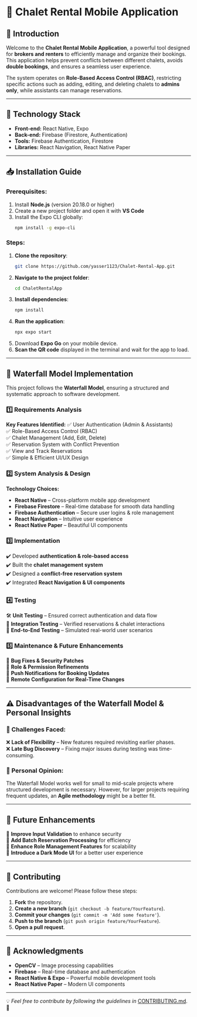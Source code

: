 # 📌 Chalet Rental Mobile Application

## 📖 Introduction
Welcome to the **Chalet Rental Mobile Application**, a powerful tool designed for **brokers and renters** to efficiently manage and organize their bookings. This application helps prevent conflicts between different chalets, avoids **double bookings**, and ensures a seamless user experience. 

The system operates on **Role-Based Access Control (RBAC)**, restricting specific actions such as adding, editing, and deleting chalets to **admins only**, while assistants can manage reservations.

---

## 🚀 Technology Stack
- **Front-end:** React Native, Expo
- **Back-end:** Firebase (Firestore, Authentication)
- **Tools:** Firebase Authentication, Firestore
- **Libraries:** React Navigation, React Native Paper

---

## 📥 Installation Guide

### Prerequisites:
1. Install **Node.js** (version 20.18.0 or higher)
2. Create a new project folder and open it with **VS Code**
3. Install the Expo CLI globally:
   ```sh
   npm install -g expo-cli
   ```

### Steps:
1. **Clone the repository**:
   ```sh
   git clone https://github.com/yasser1123/Chalet-Rental-App.git
   ```
2. **Navigate to the project folder**:
   ```sh
   cd ChaletRentalApp
   ```
3. **Install dependencies**:
   ```sh
   npm install
   ```
4. **Run the application**:
   ```sh
   npx expo start
   ```
5. Download **Expo Go** on your mobile device.
6. **Scan the QR code** displayed in the terminal and wait for the app to load.

---

## 🔄 Waterfall Model Implementation
This project follows the **Waterfall Model**, ensuring a structured and systematic approach to software development.

### 1️⃣ Requirements Analysis
**Key Features Identified:**
✅ User Authentication (Admin & Assistants)  
✅ Role-Based Access Control (RBAC)  
✅ Chalet Management (Add, Edit, Delete)  
✅ Reservation System with Conflict Prevention  
✅ View and Track Reservations  
✅ Simple & Efficient UI/UX Design  

### 2️⃣ System Analysis & Design
**Technology Choices:**
- **React Native** – Cross-platform mobile app development
- **Firebase Firestore** – Real-time database for smooth data handling
- **Firebase Authentication** – Secure user logins & role management
- **React Navigation** – Intuitive user experience
- **React Native Paper** – Beautiful UI components

### 3️⃣ Implementation
✔️ Developed **authentication & role-based access**  
✔️ Built the **chalet management system**  
✔️ Designed a **conflict-free reservation system**  
✔️ Integrated **React Navigation & UI components**  

### 4️⃣ Testing
🛠 **Unit Testing** – Ensured correct authentication and data flow  
🔗 **Integration Testing** – Verified reservations & chalet interactions  
📲 **End-to-End Testing** – Simulated real-world user scenarios  

### 5️⃣ Maintenance & Future Enhancements
🔹 **Bug Fixes & Security Patches**  
🔹 **Role & Permission Refinements**  
🔹 **Push Notifications for Booking Updates**  
🔹 **Remote Configuration for Real-Time Changes**  

---

## ⚠️ Disadvantages of the Waterfall Model & Personal Insights
### 🔴 Challenges Faced:
❌ **Lack of Flexibility** – New features required revisiting earlier phases.  
❌ **Late Bug Discovery** – Fixing major issues during testing was time-consuming.  

### 📝 Personal Opinion:
The Waterfall Model works well for small to mid-scale projects where structured development is necessary. However, for larger projects requiring frequent updates, an **Agile methodology** might be a better fit.

---

## 📌 Future Enhancements
🔹 **Improve Input Validation** to enhance security  
🔹 **Add Batch Reservation Processing** for efficiency  
🔹 **Enhance Role Management Features** for scalability  
🔹 **Introduce a Dark Mode UI** for a better user experience  

---

## 🤝 Contributing 
Contributions are welcome! Please follow these steps:

1. **Fork** the repository.
2. **Create a new branch** (`git checkout -b feature/YourFeature`).
3. **Commit your changes** (`git commit -m 'Add some feature'`).
4. **Push to the branch** (`git push origin feature/YourFeature`).
5. **Open a pull request**.

---

## 🙏 Acknowledgments
- **OpenCV** – Image processing capabilities
- **Firebase** – Real-time database and authentication
- **React Native & Expo** – Powerful mobile development tools
- **React Native Paper** – Modern UI components

---

💡 *Feel free to contribute by following the guidelines in* [CONTRIBUTING.md](CONTRIBUTING.md). 🚀
